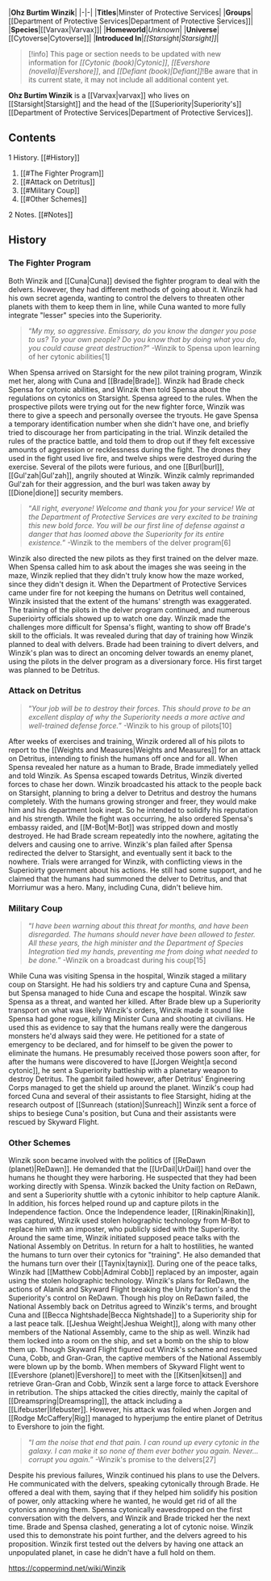 |**Ohz Burtim Winzik**|
|-|-|
|**Titles**|Minster of Protective Services|
|**Groups**|[[Department of Protective Services\|Department of Protective Services]]|
|**Species**|[[Varvax\|Varvax]]|
|**Homeworld**|*Unknown*|
|**Universe**|[[Cytoverse\|Cytoverse]]|
|**Introduced In**|*[[Starsight\|Starsight]]*|

> [!info] This page or section needs to be updated with new information for *[[Cytonic (book)\|Cytonic]]*, *[[Evershore (novella)\|Evershore]]*, and *[[Defiant (book)\|Defiant]]*!Be aware that in its current state, it may not include all additional content yet.

**Ohz Burtim Winzik** is a [[Varvax\|varvax]] who lives on [[Starsight\|Starsight]] and the head of the [[Superiority\|Superiority's]] [[Department of Protective Services\|Department of Protective Services]].

## Contents

1 History. [[#History]] 

1. [[#The Fighter Program]] 
1. [[#Attack on Detritus]] 
1. [[#Military Coup]] 
1. [[#Other Schemes]] 


2 Notes. [[#Notes]] 


## History
### The Fighter Program
Both Winzik and [[Cuna\|Cuna]] devised the fighter program to deal with the delvers. However, they had different methods of going about it. Winzik had his own secret agenda, wanting to control the delvers to threaten other planets with them to keep them in line, while Cuna wanted to more fully integrate "lesser" species into the Superiority.

>“*My my, so aggressive. Emissary, do you know the danger you pose to us? To your own people? Do you know that by doing what you do, you could cause great destruction?*”
\-Winzik to Spensa upon learning of her cytonic abilities[1]

When Spensa arrived on Starsight for the new pilot training program, Winzik met her, along with Cuna and [[Brade\|Brade]]. Winzik had Brade check Spensa for cytonic abilities, and Winzik then told Spensa about the regulations on cytonics on Starsight. Spensa agreed to the rules. When the prospective pilots were trying out for the new fighter force, Winzik was there to give a speech and personally oversee the tryouts. He gave Spensa a temporary identification number when she didn't have one, and briefly tried to discourage her from participating in the trial. Winzik detailed the rules of the practice battle, and told them to drop out if they felt excessive amounts of aggression or recklessness during the fight. The drones they used in the fight used live fire, and twelve ships were destroyed during the exercise. Several of the pilots were furious, and one [[Burl\|burl]], [[Gul'zah\|Gul'zah]], angrily shouted at Winzik. Winzik calmly reprimanded Gul'zah for their aggression, and the burl was taken away by [[Dione\|dione]] security members.

>“*All right, everyone! Welcome and thank you for your service! We at the Department of Protective Services are very excited to be training this new bold force. You will be our first line of defense against a danger that has loomed above the Superiority for its entire existence.*”
\-Winzik to the members of the delver program[6]

Winzik also directed the new pilots as they first trained on the delver maze. When Spensa called him to ask about the images she was seeing in the maze, Winzik replied that they didn't truly know how the maze worked, since they didn't design it. When the Department of Protective Services came under fire for not keeping the humans on Detritus well contained, Winzik insisted that the extent of the humans' strength was exaggerated. The training of the pilots in the delver program continued, and numerous Superioirty officials showed up to watch one day. Winzik made the challenges more difficult for Spensa's flight, wanting to show off Brade's skill to the officials. It was revealed during that day of training how Winzik planned to deal with delvers. Brade had been training to divert delvers, and Winzik's plan was to direct an oncoming delver towards an enemy planet, using the pilots in the delver program as a diversionary force. His first target was planned to be Detritus.

### Attack on Detritus
>“*Your job will be to destroy their forces. This should prove to be an excellent display of why the Superiority needs a more active and well-trained defense force.*”
\-Winzik to his group of pilots[10]


After weeks of exercises and training, Winzik ordered all of his pilots to report to the [[Weights and Measures\|Weights and Measures]] for an attack on Detritus, intending to finish the humans off once and for all. When Spensa revealed her nature as a human to Brade, Brade immediately yelled and told Winzik. As Spensa escaped towards Detritus, Winzik diverted forces to chase her down. Winzik broadcasted his attack to the people back on Starsight, planning to bring a delver to Detritus and destroy the humans completely. With the humans growing stronger and freer, they would make him and his department look inept. So he intended to solidify his reputation and his strength. While the fight was occurring, he also ordered Spensa's embassy raided, and [[M-Bot\|M-Bot]] was stripped down and mostly destroyed. He had Brade scream repeatedly into the nowhere, agitating the delvers and causing one to arrive.
Winzik's plan failed after Spensa redirected the delver to Starsight, and eventually sent it back to the nowhere. Trials were arranged for Winzik, with conflicting views in the Superioirty government about his actions. He still had some support, and he claimed that the humans had summoned the delver to Detritus, and that Morriumur was a hero. Many, including Cuna, didn't believe him.

### Military Coup
>“*I have been warning about this threat for months, and have been disregarded. The humans should never have been allowed to fester. All these years, the high minister and the Department of Species Integration tied my hands, preventing me from doing what needed to be done.*”
\-Winzik on a broadcast during his coup[15]


While Cuna was visiting Spensa in the hospital, Winzik staged a military coup on Starsight. He had his soldiers try and capture Cuna and Spensa, but Spensa managed to hide Cuna and escape the hospital. Winzik saw Spensa as a threat, and wanted her killed. After Brade blew up a Superiority transport on what was likely Winzik's orders, Winzik made it sound like Spensa had gone rogue, killing Minister Cuna and shooting at civilians. He used this as evidence to say that the humans really were the dangerous monsters he'd always said they were. He petitioned for a state of emergency to be declared, and for himself to be given the power to eliminate the humans.
He presumably received those powers soon after, for after the humans were discovered to have [[Jorgen Weight\|a second cytonic]], he sent a Superiority battleship with a planetary weapon to destroy Detritus. The gambit failed however, after Detritus' Engineering Corps managed to get the shield up around the planet. Winzik's coup had forced Cuna and several of their assistants to flee Starsight, hiding at the research outpost of [[Sunreach (station)\|Sunreach]] Winzik sent a force of ships to besiege Cuna's position, but Cuna and their assistants were rescued by Skyward Flight.

### Other Schemes
Winzik soon became involved with the politics of [[ReDawn (planet)\|ReDawn]]. He demanded that the [[UrDail\|UrDail]] hand over the humans he thought they were harboring. He suspected that they had been working directly with Spensa. Winzik backed the Unity faction on ReDawn, and sent a Superiority shuttle with a cytonic inhibitor to help capture Alanik. In addition, his forces helped round up and capture pilots in the Independence faction. Once the Independence leader, [[Rinakin\|Rinakin]], was captured, Winzik used stolen holographic technology from M-Bot to replace him with an imposter, who publicly sided with the Superiority.
Around the same time, Winzik initiated supposed peace talks with the National Assembly on Detritus. In return for a halt to hostilities, he wanted the humans to turn over their cytonics for "training". He also demanded that the humans turn over their [[Taynix\|taynix]]. During one of the peace talks, Winzik had [[Matthew Cobb\|Admiral Cobb]] replaced by an imposter, again using the stolen holographic technology.
Winzik's plans for ReDawn, the actions of Alanik and Skyward Flight breaking the Unity faction's and the Superiority's control on ReDawn. Though his ploy on ReDawn failed, the National Assembly back on Detritus agreed to Winzik's terms, and brought Cuna and [[Becca Nightshade\|Becca Nightshade]] to a Superiority ship for a last peace talk. [[Jeshua Weight\|Jeshua Weight]], along with many other members of the National Assembly, came to the ship as well. Winzik had them locked into a room on the ship, and set a bomb on the ship to blow them up. Though Skyward Flight figured out Winzik's scheme and rescued Cuna, Cobb, and Gran-Gran, the captive members of the National Assembly were blown up by the bomb.
When members of Skyward Flight went to [[Evershore (planet)\|Evershore]] to meet with the [[Kitsen\|kitsen]] and retrieve Gran-Gran and Cobb, Winzik sent a large force to attack Evershore in retribution. The ships attacked the cities directly, mainly the capital of [[Dreamspring\|Dreamspring]], the attack including a [[Lifebuster\|lifebuster]]. However, his attack was foiled when Jorgen and [[Rodge McCaffery\|Rig]] managed to hyperjump the entire planet of Detritus to Evershore to join the fight.

>“*I am the noise that end that pain. I can round up every cytonic in the galaxy. I can make it so none of them ever bother you again. Never... corrupt you again.*”
\-Winzik's promise to the delvers[27]

Despite his previous failures, Winzik continued his plans to use the Delvers. He communicated with the delvers, speaking cytonically through Brade. He offered a deal with them, saying that if they helped him solidify his position of power, only attacking where he wanted, he would get rid of all the cytonics annoying them. Spensa cytonically eavesdropped on the first conversation with the delvers, and Winzik and Brade tricked her the next time. Brade and Spensa clashed, generating a lot of cytonic noise. Winzik used this to demonstrate his point further, and the delvers agreed to his proposition. Winzik first tested out the delvers by having one attack an unpopulated planet, in case he didn't have a full hold on them.



https://coppermind.net/wiki/Winzik